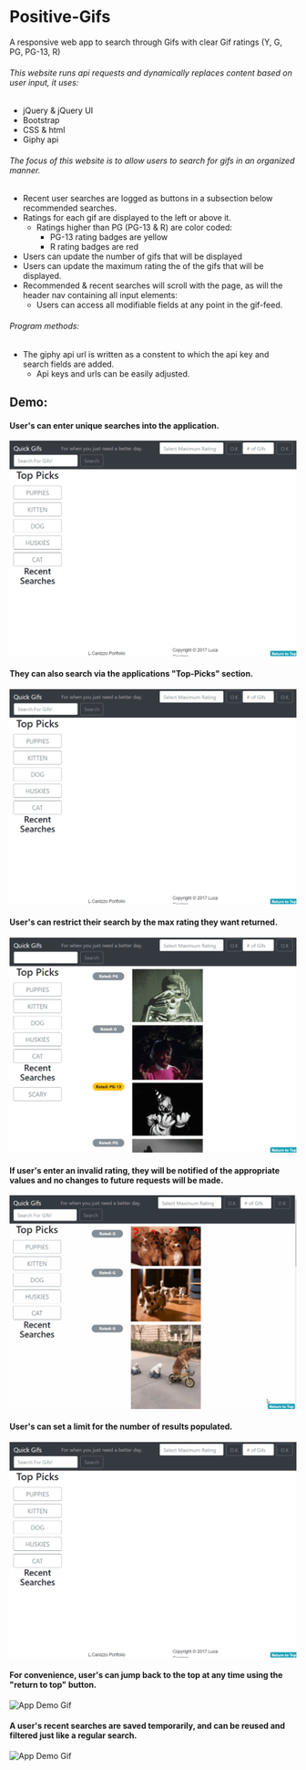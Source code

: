 # Positive-Gifs
A responsive web app to search through Gifs with clear Gif ratings (Y, G, PG, PG-13, R)

###### This website runs api requests and dynamically replaces content based on user input, it uses:
- jQuery & jQuery UI
- Bootstrap
- CSS & html
- Giphy api

###### The focus of this website is to allow users to search for gifs in an organized manner.
- Recent user searches are logged as buttons in a subsection below recommended searches.
- Ratings for each gif are displayed to the left or above it.
    - Ratings higher than PG (PG-13 & R) are color coded:
        - PG-13 rating badges are yellow
        - R rating badges are red
- Users can update the number of gifs that will be displayed 
- Users can update the maximum rating the of the gifs that will be displayed.
- Recommended & recent searches will scroll with the page, as will the header nav containing all input elements:
    - Users can access all modifiable fields at any point in the gif-feed.

###### Program methods:
- The giphy api url is written as a constent to which the api key and search fields are added.
    - Api keys and urls can be easily adjusted.

## Demo:
#### User's can enter unique searches into the application.
![App Demo Gif](./assets/gifs/new-search.gif)

#### They can also search via the applications "Top-Picks" section.
![App Demo Gif](./assets/gifs/top-picks-btn.gif)

#### User's can restrict their search by the max rating they want returned.
![App Demo Gif](./assets/gifs/max-rating.gif)

#### If user's enter an invalid rating, they will be notified of the appropriate values and no changes to future requests will be made.
![App Demo Gif](./assets/gifs/rating-validation.gif)

#### User's can set a limit for the number of results populated.
![App Demo Gif](./assets/gifs/limit.gif)

#### For convenience, user's can jump back to the top at any time using the "return to top" button.
![App Demo Gif](./assets/gifs/return-to-top.gif)

#### A user's recent searches are saved temporarily, and can be reused and filtered just like a regular search.
![App Demo Gif](./assets/gifs/recent-searches.gif)

